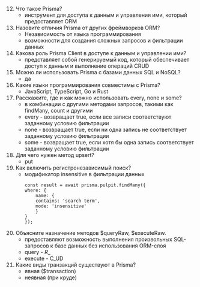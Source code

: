 12. Что такое Prisma?
    - инструмент для доступа к данным и управления ими, который предоставляет ORM
13. Назовите отличия Prisma от других фреймворков ORM?
    - Независимость от языка программирования
    - возможности для создания сложных запросов и фильтрации данных
14. Какова роль Prisma Client в доступе к данным и управлении ими?
    - представляет собой генерируемый код, который обеспечивает доступ к данным и выполнение операций CRUD
15. Можно ли использовать Prisma с базами данных SQL и NoSQL?
    - да
16. Какие языки программирования совместимы с Prisma?
    - JavaScript, TypeScript, Go и Rust
17. Расскажите, где и как можно использовать every, none и some?
    - в комбинации с другими методами запросов, такими как findMany, count и другими
    - every - возвращает true, если все записи соответствуют заданному условию фильтрации
    - none - возвращает true, если ни одна запись не соответствует заданному условию фильтрации
    - some - возвращает true, если хотя бы одна запись соответствует заданному условию фильтрации
18. Для чего нужен метод upsert?
    - put
19. Как включить регистронезависимый поиск?
    - модификатор insensitive в фильтрации данных
        ```
        const result = await prisma.pulpit.findMany({
        where: {
            name: {
            contains: 'search term',
            mode: 'insensitive'
            }
        }
        });
        ```
20. Объясните назначение методов $queryRaw, $executeRaw.
    - предоставляют возможность выполнения произвольных SQL-запросов к базе данных без использования ORM-слоя
    - query - _R__
    - execute - C_UD
21. Какие виды транзакций существуют в Prisma?
    - явная ($transaction)
    - неявная (при круде)